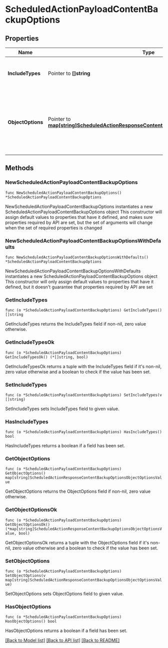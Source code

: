 # ScheduledActionPayloadContentBackupOptions

## Properties

Name | Type | Description | Notes
------------ | ------------- | ------------- | -------------
**IncludeTypes** | Pointer to **[]string** | Object types that are to be included in the backup. | [optional] 
**ObjectOptions** | Pointer to [**map[string]ScheduledActionResponseContentBackupOptionsObjectOptionsValue**](ScheduledActionResponseContentBackupOptionsObjectOptionsValue.md) | Map of objectType string to the options to be passed to the target service for that objectType. | [optional] 

## Methods

### NewScheduledActionPayloadContentBackupOptions

`func NewScheduledActionPayloadContentBackupOptions() *ScheduledActionPayloadContentBackupOptions`

NewScheduledActionPayloadContentBackupOptions instantiates a new ScheduledActionPayloadContentBackupOptions object
This constructor will assign default values to properties that have it defined,
and makes sure properties required by API are set, but the set of arguments
will change when the set of required properties is changed

### NewScheduledActionPayloadContentBackupOptionsWithDefaults

`func NewScheduledActionPayloadContentBackupOptionsWithDefaults() *ScheduledActionPayloadContentBackupOptions`

NewScheduledActionPayloadContentBackupOptionsWithDefaults instantiates a new ScheduledActionPayloadContentBackupOptions object
This constructor will only assign default values to properties that have it defined,
but it doesn't guarantee that properties required by API are set

### GetIncludeTypes

`func (o *ScheduledActionPayloadContentBackupOptions) GetIncludeTypes() []string`

GetIncludeTypes returns the IncludeTypes field if non-nil, zero value otherwise.

### GetIncludeTypesOk

`func (o *ScheduledActionPayloadContentBackupOptions) GetIncludeTypesOk() (*[]string, bool)`

GetIncludeTypesOk returns a tuple with the IncludeTypes field if it's non-nil, zero value otherwise
and a boolean to check if the value has been set.

### SetIncludeTypes

`func (o *ScheduledActionPayloadContentBackupOptions) SetIncludeTypes(v []string)`

SetIncludeTypes sets IncludeTypes field to given value.

### HasIncludeTypes

`func (o *ScheduledActionPayloadContentBackupOptions) HasIncludeTypes() bool`

HasIncludeTypes returns a boolean if a field has been set.

### GetObjectOptions

`func (o *ScheduledActionPayloadContentBackupOptions) GetObjectOptions() map[string]ScheduledActionResponseContentBackupOptionsObjectOptionsValue`

GetObjectOptions returns the ObjectOptions field if non-nil, zero value otherwise.

### GetObjectOptionsOk

`func (o *ScheduledActionPayloadContentBackupOptions) GetObjectOptionsOk() (*map[string]ScheduledActionResponseContentBackupOptionsObjectOptionsValue, bool)`

GetObjectOptionsOk returns a tuple with the ObjectOptions field if it's non-nil, zero value otherwise
and a boolean to check if the value has been set.

### SetObjectOptions

`func (o *ScheduledActionPayloadContentBackupOptions) SetObjectOptions(v map[string]ScheduledActionResponseContentBackupOptionsObjectOptionsValue)`

SetObjectOptions sets ObjectOptions field to given value.

### HasObjectOptions

`func (o *ScheduledActionPayloadContentBackupOptions) HasObjectOptions() bool`

HasObjectOptions returns a boolean if a field has been set.


[[Back to Model list]](../README.md#documentation-for-models) [[Back to API list]](../README.md#documentation-for-api-endpoints) [[Back to README]](../README.md)


